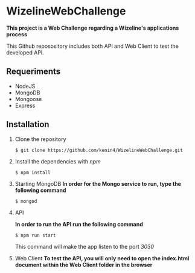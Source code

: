 # WizelineWebChallenge

**This project is a Web Challenge regarding a Wizeline's applications process**

This Github reposository includes both API and Web Client to test the developed API.

## Requeriments

- NodeJS
- MongoDB
- Mongoose
- Express


## Installation

1. Clone the repository

   ```shell
   $ git clone https://github.com/kenin4/WizelineWebChallenge.git
   ```

2. Install the dependencies with *npm*

   ```shell
   $ npm install
   ```
3. Starting MongoDB
	**In order for the Mongo service to run, type the following command**
	```shell
	$ mongod
	```

4. API

	**In order to run the API run the following command**
	```shell
   $ npm run start
   ```

   This command will make the app listen to the port *3030* 

5. Web Client
	**To test the API, you will only need to open the index.html document within the Web Client folder in the browser**

